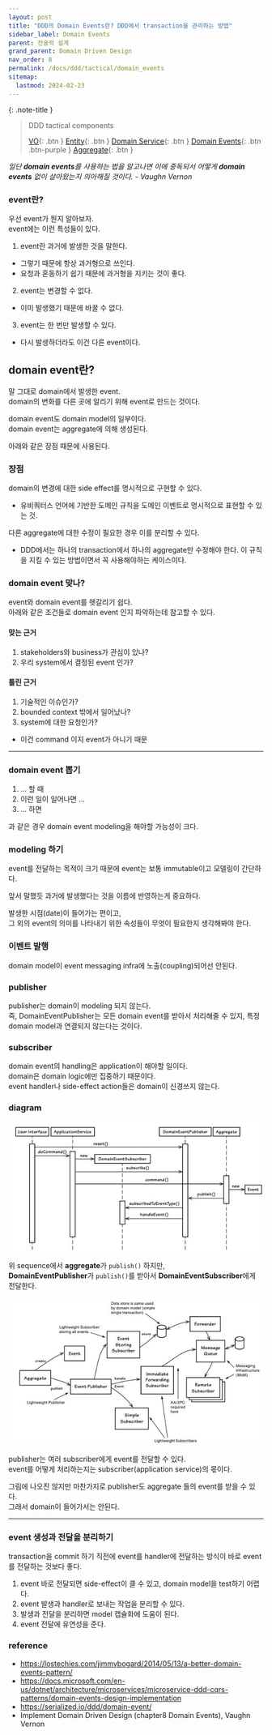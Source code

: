 ```yaml
---
layout: post
title: "DDD의 Domain Events란? DDD에서 transaction을 관리하는 방법"
sidebar_label: Domain Events
parent: 전술적 설계
grand_parent: Domain Driven Design
nav_order: 8
permalink: /docs/ddd/tactical/domain_events
sitemap:
  lastmod: 2024-02-23
---
```


{: .note-title }
> DDD tactical components
>
> [VO](/docs/ddd/tactical/vo){: .btn }
> [Entity](/docs/ddd/tactical/entity){: .btn }
> [Domain Service](/docs/ddd/tactical/domain-service){: .btn }
> [Domain Events](/docs/ddd/tactical/domain_events){: .btn .btn-purple }
> [Aggregate](/docs/ddd/tactical/aggregate){: .btn }



*일단 **domain events**를 사용하는 법을 알고나면 이에 중독되서 어떻게 **domain events** 없이 살아왔는지 의아해질 것이다. - Vaughn Vernon*


### event란?

우선 event가 뭔지 알아보자.  
event에는 이런 특성들이 있다.

1. event란 과거에 발생한 것을 말한다.
  - 그렇기 때문에 항상 과거형으로 쓰인다.
  - 요청과 혼동하기 쉽기 때문에 과거형을 지키는 것이 좋다.
2. event는 변경할 수 없다.
  - 이미 발생했기 때문에 바꿀 수 없다.
3. event는 한 번만 발생할 수 있다.
  - 다시 발생하더라도 이건 다른 event이다.


## domain event란?

말 그대로 domain에서 발생한 event.  
domain의 변화를 다른 곳에 알리기 위해 event로 만드는 것이다.  

domain event도 domain model의 일부이다.  
domain event는 aggregate에 의해 생성된다.  

아래와 같은 장점 때문에 사용된다.

### 장점

domain의 변경에 대한 side effect를 명시적으로 구현할 수 있다.
- 유비쿼터스 언어에 기반한 도메인 규칙을 도메인 이벤트로 명시적으로 표현할 수 있는 것.

다른 aggregate에 대한 수정이 필요한 경우 이를 분리할 수 있다.
- DDD에서는 하나의 transaction에서 하나의 aggregate만 수정해야 한다. 이 규칙을 지킬 수 있는 방법이면서 꼭 사용해야하는 케이스이다.


### domain event 맞나?

event와 domain event를 헷갈리기 쉽다.  
아래와 같은 조건들로 domain event 인지 파악하는데 참고할 수 있다.

#### 맞는 근거

1. stakeholders와 business가 관심이 있나? 
2. 우리 system에서 결정된 event 인가?

#### 틀린 근거

1. 기술적인 이슈인가? 
2. bounded context 밖에서 일어났나? 
3. system에 대한 요청인가?
  - 이건 command 이지 event가 아니기 때문


---


### domain event 뽑기

1. ... 할 때
2. 이런 일이 일어나면 ...
3. ... 하면

과 같은 경우 domain event modeling을 해야할 가능성이 크다.

### modeling 하기

event를 전달하는 목적이 크기 때문에 event는 보통 immutable이고 모델링이 간단하다.

앞서 말했듯 과거에 발생했다는 것을 이름에 반영하는게 중요하다.

발생한 시점(date)이 들어가는 편이고,  
그 외의 event의 의미를 나타내기 위한 속성들이 무엇이 필요한지 생각해봐야 한다.


### 이벤트 발행

domain model이 event messaging infra에 노출(coupling)되어선 안된다.

### publisher

publisher는 domain이 modeling 되지 않는다.  
즉, DomainEventPublisher는 모든 domain event를 받아서 처리해줄 수 있지, 특정 domain model과 연결되지 않는다는 것이다.

### subscriber

domain event의 handling은 application이 해야할 일이다.  
domain은 domain logic에만 집중하기 때문이다.  
event handler나 side-effect action들은 domain이 신경쓰지 않는다.  

### diagram

![sequence](/images/post/ddd/strategic/events_sequence.JPG)

위 sequence에서 **aggregate**가 `publish()` 하지만,  
**DomainEventPublisher**가 `publish()`를 받아서 **DomainEventSubscriber**에게 전달한다.  

![class](/images/post/ddd/strategic/events_class.JPG)

publisher는 여러 subscriber에게 event를 전달할 수 있다.  
event를 어떻게 처리하는지는 subscriber(application service)의 몫이다.  

그림에 나오진 않지만 마찬가지로 publisher도 aggregate 들의 event를 받을 수 있다.  
그래서 domain이 들어가서는 안된다.


---


### event 생성과 전달을 분리하기

transaction을 commit 하기 직전에 event를 handler에 전달하는 방식이 바로 event를 전달하는 것보다 좋다.

1. event 바로 전달되면 side-effect이 클 수 있고, domain model을 test하기 어렵다.
2. event 발생과 handler로 보내는 작업을 분리할 수 있다.
3. 발생과 전달을 분리하면 model 캡슐화에 도움이 된다.
4. event 전달에 유연성을 준다.


### reference

- https://lostechies.com/jimmybogard/2014/05/13/a-better-domain-events-pattern/
- https://docs.microsoft.com/en-us/dotnet/architecture/microservices/microservice-ddd-cqrs-patterns/domain-events-design-implementation
- https://serialized.io/ddd/domain-event/
- Implement Domain Driven Design (chapter8 Domain Events), Vaughn Vernon
